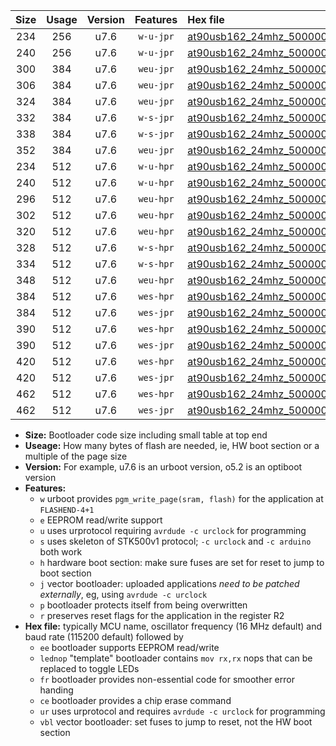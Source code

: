 |Size|Usage|Version|Features|Hex file|
|:-:|:-:|:-:|:-:|:--|
|234|256|u7.6|`w-u-jpr`|[at90usb162_24mhz_500000bps_ur_vbl.hex](https://raw.githubusercontent.com/stefanrueger/urboot/main//at90usb162_24mhz_500000bps_ur_vbl.hex)|
|240|256|u7.6|`w-u-jpr`|[at90usb162_24mhz_500000bps_lednop_ur_vbl.hex](https://raw.githubusercontent.com/stefanrueger/urboot/main//at90usb162_24mhz_500000bps_lednop_ur_vbl.hex)|
|300|384|u7.6|`weu-jpr`|[at90usb162_24mhz_500000bps_ee_ur_vbl.hex](https://raw.githubusercontent.com/stefanrueger/urboot/main//at90usb162_24mhz_500000bps_ee_ur_vbl.hex)|
|306|384|u7.6|`weu-jpr`|[at90usb162_24mhz_500000bps_ee_lednop_ur_vbl.hex](https://raw.githubusercontent.com/stefanrueger/urboot/main//at90usb162_24mhz_500000bps_ee_lednop_ur_vbl.hex)|
|324|384|u7.6|`weu-jpr`|[at90usb162_24mhz_500000bps_ee_lednop_fr_ur_vbl.hex](https://raw.githubusercontent.com/stefanrueger/urboot/main//at90usb162_24mhz_500000bps_ee_lednop_fr_ur_vbl.hex)|
|332|384|u7.6|`w-s-jpr`|[at90usb162_24mhz_500000bps_vbl.hex](https://raw.githubusercontent.com/stefanrueger/urboot/main//at90usb162_24mhz_500000bps_vbl.hex)|
|338|384|u7.6|`w-s-jpr`|[at90usb162_24mhz_500000bps_lednop_vbl.hex](https://raw.githubusercontent.com/stefanrueger/urboot/main//at90usb162_24mhz_500000bps_lednop_vbl.hex)|
|352|384|u7.6|`weu-jpr`|[at90usb162_24mhz_500000bps_ee_lednop_fr_ce_ur_vbl.hex](https://raw.githubusercontent.com/stefanrueger/urboot/main//at90usb162_24mhz_500000bps_ee_lednop_fr_ce_ur_vbl.hex)|
|234|512|u7.6|`w-u-hpr`|[at90usb162_24mhz_500000bps_ur.hex](https://raw.githubusercontent.com/stefanrueger/urboot/main//at90usb162_24mhz_500000bps_ur.hex)|
|240|512|u7.6|`w-u-hpr`|[at90usb162_24mhz_500000bps_lednop_ur.hex](https://raw.githubusercontent.com/stefanrueger/urboot/main//at90usb162_24mhz_500000bps_lednop_ur.hex)|
|296|512|u7.6|`weu-hpr`|[at90usb162_24mhz_500000bps_ee_ur.hex](https://raw.githubusercontent.com/stefanrueger/urboot/main//at90usb162_24mhz_500000bps_ee_ur.hex)|
|302|512|u7.6|`weu-hpr`|[at90usb162_24mhz_500000bps_ee_lednop_ur.hex](https://raw.githubusercontent.com/stefanrueger/urboot/main//at90usb162_24mhz_500000bps_ee_lednop_ur.hex)|
|320|512|u7.6|`weu-hpr`|[at90usb162_24mhz_500000bps_ee_lednop_fr_ur.hex](https://raw.githubusercontent.com/stefanrueger/urboot/main//at90usb162_24mhz_500000bps_ee_lednop_fr_ur.hex)|
|328|512|u7.6|`w-s-hpr`|[at90usb162_24mhz_500000bps.hex](https://raw.githubusercontent.com/stefanrueger/urboot/main//at90usb162_24mhz_500000bps.hex)|
|334|512|u7.6|`w-s-hpr`|[at90usb162_24mhz_500000bps_lednop.hex](https://raw.githubusercontent.com/stefanrueger/urboot/main//at90usb162_24mhz_500000bps_lednop.hex)|
|348|512|u7.6|`weu-hpr`|[at90usb162_24mhz_500000bps_ee_lednop_fr_ce_ur.hex](https://raw.githubusercontent.com/stefanrueger/urboot/main//at90usb162_24mhz_500000bps_ee_lednop_fr_ce_ur.hex)|
|384|512|u7.6|`wes-hpr`|[at90usb162_24mhz_500000bps_ee.hex](https://raw.githubusercontent.com/stefanrueger/urboot/main//at90usb162_24mhz_500000bps_ee.hex)|
|384|512|u7.6|`wes-jpr`|[at90usb162_24mhz_500000bps_ee_vbl.hex](https://raw.githubusercontent.com/stefanrueger/urboot/main//at90usb162_24mhz_500000bps_ee_vbl.hex)|
|390|512|u7.6|`wes-hpr`|[at90usb162_24mhz_500000bps_ee_lednop.hex](https://raw.githubusercontent.com/stefanrueger/urboot/main//at90usb162_24mhz_500000bps_ee_lednop.hex)|
|390|512|u7.6|`wes-jpr`|[at90usb162_24mhz_500000bps_ee_lednop_vbl.hex](https://raw.githubusercontent.com/stefanrueger/urboot/main//at90usb162_24mhz_500000bps_ee_lednop_vbl.hex)|
|420|512|u7.6|`wes-hpr`|[at90usb162_24mhz_500000bps_ee_lednop_fr.hex](https://raw.githubusercontent.com/stefanrueger/urboot/main//at90usb162_24mhz_500000bps_ee_lednop_fr.hex)|
|420|512|u7.6|`wes-jpr`|[at90usb162_24mhz_500000bps_ee_lednop_fr_vbl.hex](https://raw.githubusercontent.com/stefanrueger/urboot/main//at90usb162_24mhz_500000bps_ee_lednop_fr_vbl.hex)|
|462|512|u7.6|`wes-hpr`|[at90usb162_24mhz_500000bps_ee_lednop_fr_ce.hex](https://raw.githubusercontent.com/stefanrueger/urboot/main//at90usb162_24mhz_500000bps_ee_lednop_fr_ce.hex)|
|462|512|u7.6|`wes-jpr`|[at90usb162_24mhz_500000bps_ee_lednop_fr_ce_vbl.hex](https://raw.githubusercontent.com/stefanrueger/urboot/main//at90usb162_24mhz_500000bps_ee_lednop_fr_ce_vbl.hex)|

- **Size:** Bootloader code size including small table at top end
- **Useage:** How many bytes of flash are needed, ie, HW boot section or a multiple of the page size
- **Version:** For example, u7.6 is an urboot version, o5.2 is an optiboot version
- **Features:**
  + `w` urboot provides `pgm_write_page(sram, flash)` for the application at `FLASHEND-4+1`
  + `e` EEPROM read/write support
  + `u` uses urprotocol requiring `avrdude -c urclock` for programming
  + `s` uses skeleton of STK500v1 protocol; `-c urclock` and `-c arduino` both work
  + `h` hardware boot section: make sure fuses are set for reset to jump to boot section
  + `j` vector bootloader: uploaded applications *need to be patched externally*, eg, using `avrdude -c urclock`
  + `p` bootloader protects itself from being overwritten
  + `r` preserves reset flags for the application in the register R2
- **Hex file:** typically MCU name, oscillator frequency (16 MHz default) and baud rate (115200 default) followed by
  + `ee` bootloader supports EEPROM read/write
  + `lednop` "template" bootloader contains `mov rx,rx` nops that can be replaced to toggle LEDs
  + `fr` bootloader provides non-essential code for smoother error handing
  + `ce` bootloader provides a chip erase command
  + `ur` uses urprotocol and requires `avrdude -c urclock` for programming
  + `vbl` vector bootloader: set fuses to jump to reset, not the HW boot section
